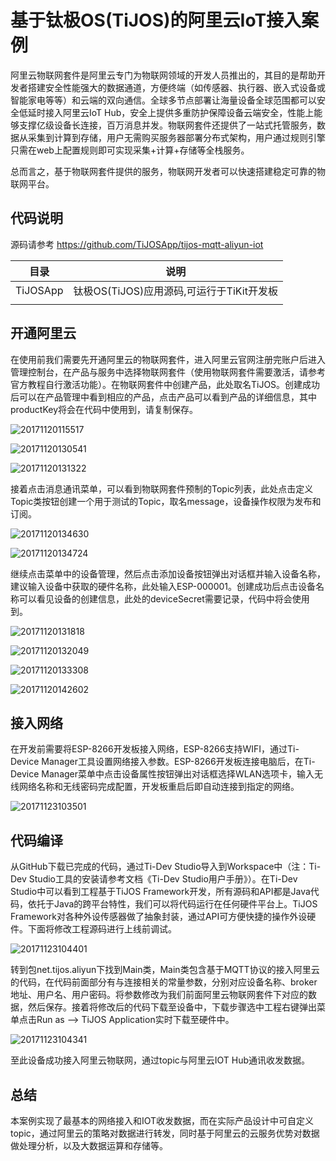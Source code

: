 # 基于钛极OS(TiJOS)的阿里云IoT接入案例

阿里云物联网套件是阿里云专门为物联网领域的开发人员推出的，其目的是帮助开发者搭建安全性能强大的数据通道，方便终端（如传感器、执行器、嵌入式设备或智能家电等等）和云端的双向通信。全球多节点部署让海量设备全球范围都可以安全低延时接入阿里云IoT Hub，安全上提供多重防护保障设备云端安全，性能上能够支撑亿级设备长连接，百万消息并发。物联网套件还提供了一站式托管服务，数据从采集到计算到存储，用户无需购买服务器部署分布式架构，用户通过规则引擎只需在web上配置规则即可实现采集+计算+存储等全栈服务。

总而言之，基于物联网套件提供的服务，物联网开发者可以快速搭建稳定可靠的物联网平台。

## 代码说明

源码请参考 <https://github.com/TiJOSApp/tijos-mqtt-aliyun-iot>

| 目录       | 说明                           |
| -------- | ---------------------------- |
| TiJOSApp | 钛极OS(TiJOS)应用源码,可运行于TiKit开发板 |
|          |                              |

## 开通阿里云

在使用前我们需要先开通阿里云的物联网套件，进入阿里云官网注册完账户后进入管理控制台，在产品与服务中选择物联网套件（使用物联网套件需要激活，请参考官方教程自行激活功能）。在物联网套件中创建产品，此处取名TiJOS。创建成功后可以在产品管理中看到相应的产品，点击产品可以看到产品的详细信息，其中productKey将会在代码中使用到，请复制保存。

![20171120115517](./img/20171120115517.png)

![20171120130541](./img/20171120130541.png)

![20171120131322](./img/20171120131322.png)

接着点击消息通讯菜单，可以看到物联网套件预制的Topic列表，此处点击定义Topic类按钮创建一个用于测试的Topic，取名message，设备操作权限为发布和订阅。

![20171120134630](./img/20171120134630.png)

![20171120134724](./img/20171120134724.png)

继续点击菜单中的设备管理，然后点击添加设备按钮弹出对话框并输入设备名称，建议输入设备中获取的硬件名称，此处输入ESP-000001。创建成功后点击设备名称可以看见设备的创建信息，此处的deviceSecret需要记录，代码中将会使用到。

![20171120131818](./img/20171120131818.png)

![20171120132049](./img/20171120132049.png)

![20171120133308](./img/20171120133308.png)

![20171120142602](./img/20171120142602.png)

## 接入网络

在开发前需要将ESP-8266开发板接入网络，ESP-8266支持WIFI，通过Ti-Device Manager工具设置网络接入参数。ESP-8266开发板连接电脑后，在Ti-Device Manager菜单中点击设备属性按钮弹出对话框选择WLAN选项卡，输入无线网络名称和无线密码完成配置，开发板重启后即自动连接到指定的网络。

![20171123103501](./img/20171123103501.png)

## 代码编译

从GitHub下载已完成的代码，通过Ti-Dev Studio导入到Workspace中（注：Ti-Dev Studio工具的安装请参考文档《Ti-Dev Studio用户手册》）。在Ti-Dev Studio中可以看到工程基于TiJOS Framework开发，所有源码和API都是Java代码，依托于Java的跨平台特性，我们可以将代码运行在任何硬件平台上。TiJOS Framework对各种外设传感器做了抽象封装，通过API可方便快捷的操作外设硬件。下面将修改工程源码进行上线前调试。

![20171123104401](./img/20171123104401.png)

转到包net.tijos.aliyun下找到Main类，Main类包含基于MQTT协议的接入阿里云的代码，在代码前面部分有与连接相关的常量参数，分别对应设备名称、broker地址、用户名、用户密码。将参数修改为我们前面阿里云物联网套件下对应的数据，然后保存。接着将修改后的代码下载至设备中，下载步骤选中工程右键弹出菜单点击Run as --> TiJOS Application实时下载至硬件中。

![20171123104341](./img/20171123104341.png)

至此设备成功接入阿里云物联网，通过topic与阿里云IOT Hub通讯收发数据。

## 总结

本案例实现了最基本的网络接入和IOT收发数据，而在实际产品设计中可自定义topic，通过阿里云的策略对数据进行转发，同时基于阿里云的云服务优势对数据做处理分析，以及大数据运算和存储等。